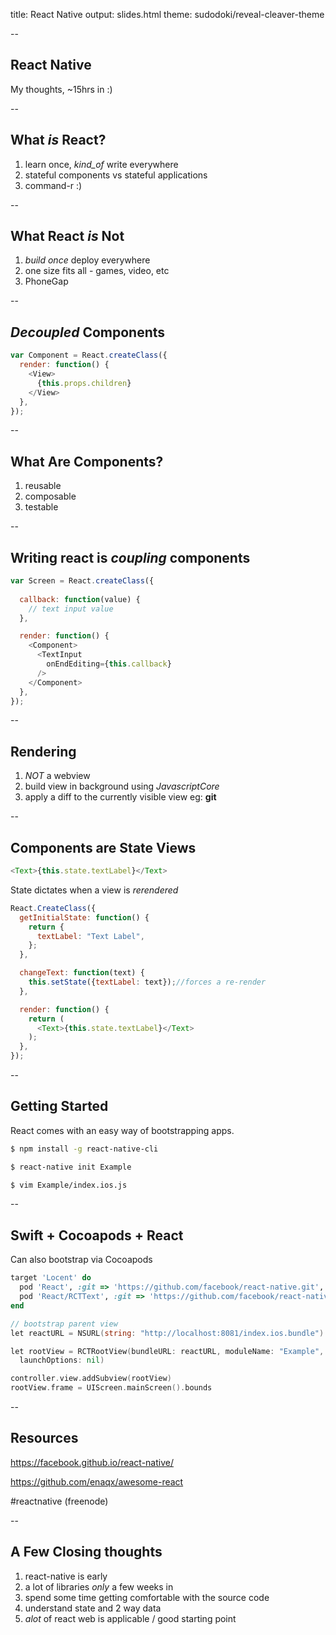 title: React Native
output: slides.html
theme: sudodoki/reveal-cleaver-theme

-- 
## React Native

My thoughts, ~15hrs in :)

--

## What _is_ React? 

1. learn once, _kind_of_ write everywhere
2. stateful components vs stateful applications
3. command-r :)

--

## What React _is_ Not 

1. _build once_ deploy everywhere
2. one size fits all - games, video, etc
3. PhoneGap 

--

## _Decoupled_ Components

~~~ javascript
var Component = React.createClass({
  render: function() {
    <View>
      {this.props.children}
    </View>
  },
});
~~~

--

## What Are Components?

1. reusable
2. composable
3. testable

--
## Writing react is  _coupling_ components

~~~ javascript
var Screen = React.createClass({
  
  callback: function(value) {
    // text input value
  },

  render: function() {
    <Component>
      <TextInput
        onEndEditing={this.callback}
      />
    </Component>
  },
});
~~~

--
## Rendering

1. _NOT_ a webview
2. build view in background using *JavascriptCore*
3. apply a diff to the currently visible view eg: **git**

--
## Components are State Views

~~~javascript
<Text>{this.state.textLabel}</Text>
~~~

State dictates when a view is _rerendered_

~~~ javascript
React.CreateClass({
  getInitialState: function() {
    return {
      textLabel: "Text Label",
    };
  },

  changeText: function(text) {
    this.setState({textLabel: text});//forces a re-render
  },

  render: function() {
    return (
      <Text>{this.state.textLabel}</Text>
    );
  },
});
~~~

--
## Getting Started

React comes with an easy way of bootstrapping apps.

~~~ bash 
$ npm install -g react-native-cli
~~~

~~~ bash
$ react-native init Example
~~~

~~~ bash
$ vim Example/index.ios.js
~~~

--
## Swift + Cocoapods + React

Can also bootstrap via Cocoapods

~~~ ruby
target 'Locent' do
  pod 'React', :git => 'https://github.com/facebook/react-native.git', :tag => 'v0.3.11'
  pod 'React/RCTText', :git => 'https://github.com/facebook/react-native.git', :tag => 'v0.3.11'
end
~~~

~~~ go
// bootstrap parent view
let reactURL = NSURL(string: "http://localhost:8081/index.ios.bundle")

let rootView = RCTRootView(bundleURL: reactURL, moduleName: "Example",  
  launchOptions: nil)

controller.view.addSubview(rootView)
rootView.frame = UIScreen.mainScreen().bounds
~~~


--
## Resources

https://facebook.github.io/react-native/

https://github.com/enaqx/awesome-react

\#reactnative (freenode)

--
## A Few Closing thoughts

1. react-native is early 
2. a lot of libraries _only_ a few weeks in
3. spend some time getting comfortable with the source code
4. understand state and 2 way data
5. _alot_ of react web is applicable / good starting point

